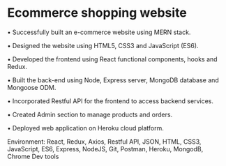 # Ecommerce shopping website

•	Successfully built an e-commerce website using MERN stack.

•	Designed the website using HTML5, CSS3 and JavaScript (ES6).

•	Developed the frontend using React functional components, hooks and Redux.

•	Built the back-end using Node, Express server, MongoDB database and Mongoose ODM.

•	Incorporated Restful API for the frontend to access backend services.

•	Created Admin section to manage products and orders.

•	Deployed web application on Heroku cloud platform. 


Environment: React, Redux, Axios, Restful API, JSON, HTML, CSS3, JavaScript, ES6, Express, NodeJS, Git, Postman, Heroku, MongodB, Chrome Dev tools
